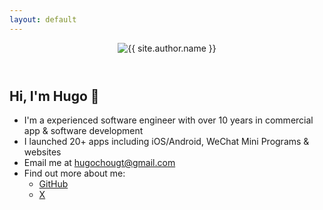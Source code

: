 ```yaml
---
layout: default
---
```


<header class="masthead">
  <img src="{{ site.author.picture | relative_url }}" class="avatar" alt="{{ site.author.name }}" />
</header>

## Hi, I'm Hugo 👋

- I'm a experienced software engineer with over 10 years in commercial app & software development
- I launched 20+ apps including iOS/Android, WeChat Mini Programs & websites
- Email me at [hugochougt@gmail.com](mailto:hugochougt@gmail.com)
- Find out more about me:
  - [GitHub](https://github.com/hugochougt)
  - [X](https://twitter.com/hugochougt)
